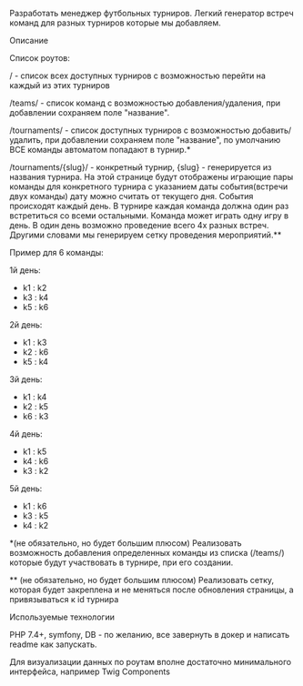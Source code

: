 Разработать менеджер футбольных турниров.
Легкий генератор встреч команд для разных турниров которые мы добавляем.

Описание

Список роутов:

/ - список всех доступных турниров с возможностью перейти на каждый из этих турниров

/teams/ - список команд с возможностью добавления/удаления, при добавлении сохраняем поле "название".

/tournaments/ - список доступных турниров с возможностью добавить/удалить, при добавлении сохраняем поле "название", по умолчанию ВСЕ команды автоматом попадают в турнир.*

/tournaments/{slug}/ - конкретный турнир, {slug} - генерируется из названия турнира. На этой странице будут отображены играющие пары команды для конкретного турнира с указанием даты события(встречи двух команды) дату можно считать от текущего дня. События происходят каждый день. В турнире каждая команда должна один раз встретиться со всеми остальными. Команда может играть одну игру в день. В один день возможно проведение всего 4х разных встреч. Другими словами мы генерируем сетку проведения мероприятий.**

Пример для 6 команды:

1й день:
- k1 : k2
- k3 : k4
- k5 : k6

2й день:
- k1	:	k3
- k2	:	k6
- k5	:	k4

3й день:
- k1	:	k4
- k2	:	k5
- k6	:	k3

4й день:
- k1 : k5
- k4	:	k6
- k3	:	k2

5й день:

- k1	:	k6
- k3	:	k5
- k4	:	k2


*(не обязательно, но будет большим плюсом)
  Реализовать возможность добавления определенных команды из списка (/teams/) которые будут участвовать в турнире, при его создании.

** (не обязательно, но будет большим плюсом)
  Реализовать сетку, которая будет закреплена и не меняться после обновления страницы, а привязываться к id турнира

Используемые технологии

PHP 7.4+, symfony, DB - по желанию, все завернуть в докер и написать readme как запускать.

Для визуализации данных по роутам вполне достаточно минимального интерфейса, например Twig Components
